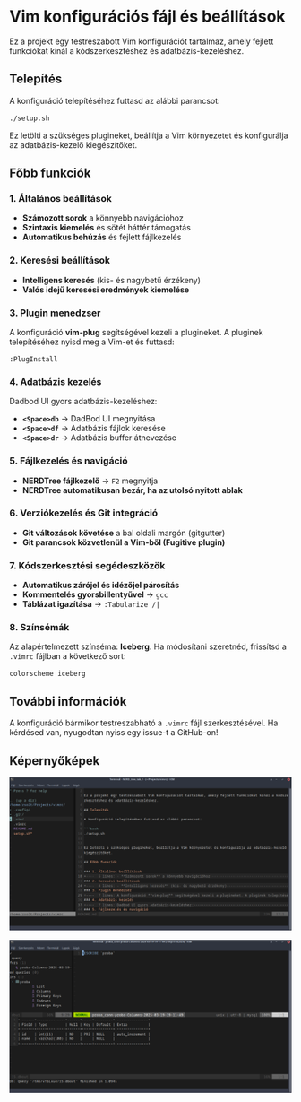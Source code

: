 # Vim konfigurációs fájl és beállítások

Ez a projekt egy testreszabott Vim konfigurációt tartalmaz, amely fejlett funkciókat kínál a kódszerkesztéshez és adatbázis-kezeléshez.

## Telepítés

A konfiguráció telepítéséhez futtasd az alábbi parancsot:

```bash
./setup.sh
```

Ez letölti a szükséges plugineket, beállítja a Vim környezetet és konfigurálja az adatbázis-kezelő kiegészítőket.

## Főbb funkciók

### 1. Általános beállítások

- **Számozott sorok** a könnyebb navigációhoz
- **Szintaxis kiemelés** és sötét háttér támogatás
- **Automatikus behúzás** és fejlett fájlkezelés

### 2. Keresési beállítások

- **Intelligens keresés** (kis- és nagybetű érzékeny)
- **Valós idejű keresési eredmények kiemelése**

### 3. Plugin menedzser

A konfiguráció **vim-plug** segítségével kezeli a plugineket. A pluginek telepítéséhez nyisd meg a Vim-et és futtasd:

```vim
:PlugInstall
```

### 4. Adatbázis kezelés

Dadbod UI gyors adatbázis-kezeléshez:

- **`<Space>db`** → DadBod UI megnyitása
- **`<Space>df`** → Adatbázis fájlok keresése
- **`<Space>dr`** → Adatbázis buffer átnevezése

### 5. Fájlkezelés és navigáció

- **NERDTree fájlkezelő** → `F2` megnyitja
- **NERDTree automatikusan bezár, ha az utolsó nyitott ablak**

### 6. Verziókezelés és Git integráció

- **Git változások követése** a bal oldali margón (gitgutter)
- **Git parancsok közvetlenül a Vim-ből (Fugitive plugin)**

### 7. Kódszerkesztési segédeszközök

- **Automatikus zárójel és idézőjel párosítás**
- **Kommentelés gyorsbillentyűvel** → `gcc`
- **Táblázat igazítása** → `:Tabularize /|`

### 8. Színsémák

Az alapértelmezett színséma: **Iceberg**. Ha módosítani szeretnéd, frissítsd a `.vimrc` fájlban a következő sort:

```vim
colorscheme iceberg
```

## További információk

A konfiguráció bármikor testreszabható a `.vimrc` fájl szerkesztésével. Ha kérdésed van, nyugodtan nyiss egy issue-t a GitHub-on!

## Képernyőképek

![vim NERDTree](./images/vim01.png)

![vim DB_UI](./images/vim02.png)

